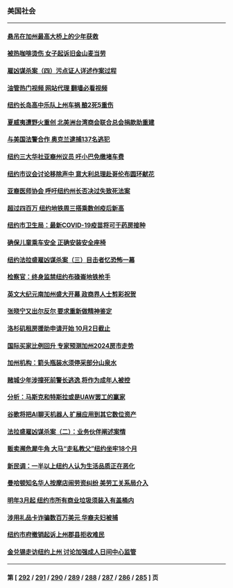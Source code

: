 ### 美国社会
---
#### [悬吊在加州最高大桥上的少年获救](../../pages/ncid1078160/n14079057.md?09230445) 
#### [被热咖啡烫伤 女子起诉旧金山麦当劳](../../pages/ncid1078160/n14079043.md?09230445) 
#### [雇凶谋杀案（四）污点证人详述作案过程](../../pages/ncid1078160/n14078956.md?09230445) 
#### [油管热门视频 网站代理 翻墙必看视频](http://138.2.39.72:81/youtube.html?epic-marker?09230445)
#### [纽约长岛高中乐队上州车祸 酿2死5重伤](../../pages/ncid1078160/n14078906.md?09230445) 
#### [夏威夷遭野火重创 北美洲台湾商会联合总会捐款助重建](../../pages/ncid1078160/n14078908.md?09230445) 
#### [与美国法警合作 奥克兰逮捕137名逃犯](../../pages/ncid1078160/n14078990.md?09230445) 
#### [纽约三大华社亚裔州议员 吁小巴免缴堵车费](../../pages/ncid1078160/n14078920.md?09230445) 
#### [纽约市议会讨论移除声中 意大利总理赴哥伦布圆环献花](../../pages/ncid1078160/n14078918.md?09230445) 
#### [亚裔医师协会 呼吁纽约州长否决过失致死法案](../../pages/ncid1078160/n14078916.md?09230445) 
#### [超过四百万 纽约地铁周三搭乘数创疫后新高](../../pages/ncid1078160/n14078924.md?09230445) 
#### [纽约市卫生局：最新COVID-19疫苗将可于药房接种](../../pages/ncid1078160/n14078926.md?09230445) 
#### [确保儿童乘车安全 正确安装安全座椅](../../pages/ncid1078160/n14078849.md?09230445) 
#### [纽约法拉盛雇凶谋杀案（三）目击者忆恐怖一幕](../../pages/ncid1078160/n14078251.md?09230445) 
#### [检察官：终身监禁纽约布碌崙地铁枪手](../../pages/ncid1078160/n14078273.md?09230445) 
#### [英文大纪元南加州盛大开幕 政商界人士剪彩祝贺](../../pages/ncid1078160/n14078248.md?09230445) 
#### [张晓宁又出尔反尔 要求重新做精神鉴定](../../pages/ncid1078160/n14078253.md?09230445) 
#### [洛杉矶租房援助申请开始 10月2日截止](../../pages/ncid1078160/n14078219.md?09230445) 
#### [国际买家比例回升 专家预测加州2024房市走势](../../pages/ncid1078160/n14078156.md?09230445) 
#### [加州机构：箭头瓶装水须停采部分山泉水](../../pages/ncid1078160/n14078123.md?09230445) 
#### [赌城少年涉撞死前警长逃逸 将作为成年人被控](../../pages/ncid1078160/n14078116.md?09230445) 
#### [分析：马斯克和特斯拉或是UAW罢工的赢家](../../pages/ncid1078160/n14077926.md?09230445) 
#### [谷歌将把AI聊天机器人 扩展应用到其它数位资产](../../pages/ncid1078160/n14077402.md?09230445) 
#### [法拉盛雇凶谋杀案（二）：业务伙伴阐述案情](../../pages/ncid1078160/n14077406.md?09230445) 
#### [贩卖濒危犀牛角 大马“走私教父”纽约坐牢18个月](../../pages/ncid1078160/n14077385.md?09230445) 
#### [新民调：一半以上纽约人认为生活品质正在恶化](../../pages/ncid1078160/n14077394.md?09230445) 
#### [曼哈顿知名华人按摩店闹劳资纠纷 美劳工关系局介入](../../pages/ncid1078160/n14077409.md?09230445) 
#### [明年3月起 纽约市所有商业垃圾须装入有盖桶内](../../pages/ncid1078160/n14077390.md?09230445) 
#### [涉用礼品卡诈骗数百万美元 华裔夫妇被捕](../../pages/ncid1078160/n14077387.md?09230445) 
#### [纽约市府撤销起诉上州郡县拒收难民](../../pages/ncid1078160/n14077404.md?09230445) 
#### [金兑锡走访纽约上州 讨论加强成人日间中心监管](../../pages/ncid1078160/n14077383.md?09230445) 

---
#### 第 [ [292](./292.md?09230445) / [291](./291.md?09230445) / [290](./290.md?09230445) / [289](./289.md?09230445) / [288](./288.md?09230445) / [287](./287.md?09230445) / [286](./286.md?09230445) / [285](./285.md?09230445) ] 页
